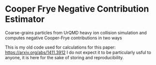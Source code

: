 # Cooper Frye Negative Contribution Estimator
Coarse-grains particles from UrQMD heavy ion collision simulation and computes negative Cooper-Frye contributions in two ways

This is my old code used for calculations for this paper: https://arxiv.org/abs/1411.3912
I do not expect it to be particularly usful to anyone, it is here for the sake of storing and reproducibility.
